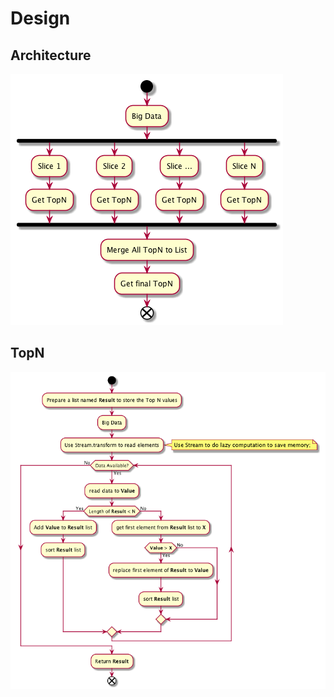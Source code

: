 # Design

## Architecture

![Architecture](./pics/architecture.png)

## TopN

![TopN](./pics/topn_algorithm.png)